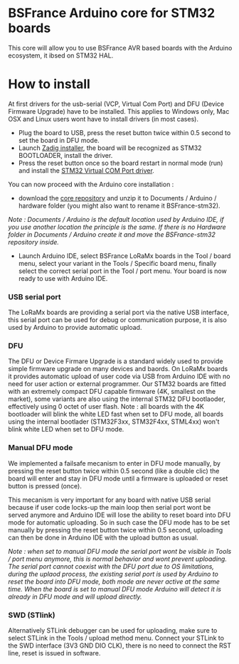 # BSFrance Arduino core for STM32 boards

This core will allow you to use BSFrance AVR based boards with the Arduino ecosystem, it ibsed on STM32 HAL.

# How to install

At first drivers for the usb-serial (VCP, Virtual Com Port) and DFU (Device Firmware Upgrade) have to be installed. This applies to Windows only, Mac OSX and Linux users wont have to install drivers (in most cases).

  - Plug the board to USB, press the reset button twice within 0.5 second to set the board in DFU mode.
  - Launch [Zadig installer](https://github.com/BSFrance/BSFrance-stm32/raw/master/stm32/tools/win/drivers/zadig-2.3.exe), the board will be recognized as STM32 BOOTLOADER, install the driver.
  - Press the reset button once so the board restart in normal mode (run) and install the [STM32 Virtual COM Port driver](https://github.com/BSFrance/BSFrance-stm32/raw/master/stm32/tools/win/drivers/Virtual%20Com%20port%20driver%20V1.4.0.msi).

You can now proceed with the Arduino core installation :
  - download the [core repository](https://github.com/BSFrance/BSFrance-stm32/archive/master.zip) and unzip it to Documents / Arduino / hardware folder (you might also want to rename it BSFrance-stm32).

*Note : Documents / Arduino is the default location used by Arduino IDE, if you use another location the principle is the same. If there is no Hardware folder in Documents / Arduino create it and move the BSFrance-stm32 repository inside.*

  - Launch Arduino IDE, select BSFrance LoRaMx boards in the Tool / board menu, select your variant in the Tools / Specific board menu, finally select the correct serial port in the Tool / port menu. Your board is now ready to use with Arduino IDE.

### USB serial port

The LoRaMx boards are providing a serial port via the native USB interface, this serial port can be used for debug or communication purpose, it is also used by Arduino to provide automatic upload.

### DFU

The DFU or Device Firmare Upgrade is a standard widely used to provide simple firmware upgrade on many devices and baords. On LoRaMx boards it provides automatic upload of user code via USB from Arduino IDE with no need for user action or external programmer.
Our STM32 boards are fitted with an extremely compact DFU capable firmware (4K, smallest on the market), some variants are also using the internal STM32 DFU bootlaoder, effectively using 0 octet of user flash.
Note : all boards with the 4K bootloader will blink the white LED fast when set to DFU mode, all boards using the internal bootlader (STM32F3xx, STM32F4xx, STML4xx) won't blink white LED when set to DFU mode.


### Manual DFU mode

We implemented a failsafe mecanism to enter in DFU mode manually, by pressing the reset button twice within 0.5 second (like a double clic) the board will enter and stay in DFU mode until a firmware is uploaded or reset button is pressed (once).

This mecanism is very important for any board with native USB serial because if user code locks-up the main loop then serial port wont be served anymore and Arduino IDE will lose the ability to reset board into DFU mode for automatic uploading.
So in such case the DFU mode has to be set manually by pressing the reset button twice within 0.5 second, uploading can then be done in Arduino IDE with the upload button as usual.

*Note : when set to manual DFU mode the serial port wont be visible in Tools / port menu anymore, this is normal behavior and wont prevent uploading. The serial port cannot coexist with the DFU port due to OS limitations, during the uplaod process, the existing serial port is used by Arduino to reset the board into DFU mode, both mode are never active at the same time. When the board is set to manual DFU mode Arduino will detect it is already in DFU mode and will upload directly.*

### SWD (STlink)

Alternatively STLink debugger can be used for uploading, make sure to select STLink in the Tools / upload method menu. Connect your STLink to the SWD interface (3V3 GND DIO CLK), there is no need to connect the RST line, reset is issued in software.
